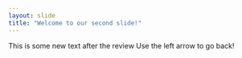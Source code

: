 ```yaml
---
layout: slide
title: "Welcome to our second slide!"
---
```

This is some new text after the review
Use the left arrow to go back!